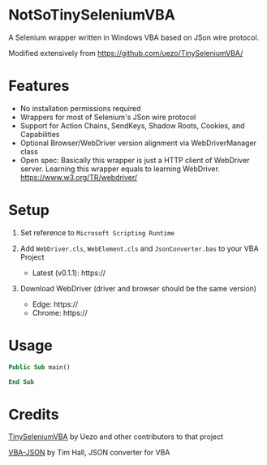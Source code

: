 # NotSoTinySeleniumVBA

A Selenium wrapper written in Windows VBA based on JSon wire protocol.

Modified extensively from https://github.com/uezo/TinySeleniumVBA/

# Features

- No installation permissions required
- Wrappers for most of Selenium's JSon wire protocol
- Support for Action Chains, SendKeys, Shadow Roots, Cookies, and Capabilities
- Optional Browser/WebDriver version alignment via WebDriverManager class
- Open spec: Basically this wrapper is just a HTTP client of WebDriver server. Learning this wrapper equals to learning WebDriver.
https://www.w3.org/TR/webdriver/


# Setup

1. Set reference to `Microsoft Scripting Runtime`

1. Add `WebDriver.cls`, `WebElement.cls` and `JsonConverter.bas` to your VBA Project
    - Latest (v0.1.1): https://

1. Download WebDriver (driver and browser should be the same version)
    - Edge: https://
    - Chrome: https://

# Usage

```vb
Public Sub main()

End Sub
```

# Credits

[TinySeleniumVBA](https://github.com/uezo/TinySeleniumVBA/) by Uezo and other contributors to that project

[VBA-JSON](https://github.com/VBA-tools/VBA-JSON) by Tim Hall, JSON converter for VBA
